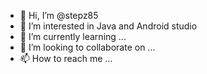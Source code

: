 - 👋 Hi, I’m @stepz85
- 👀 I’m interested in Java and Android studio 
- 🌱 I’m currently learning ...
- 💞️ I’m looking to collaborate on ...
- 📫 How to reach me ...

<!---
stepz85/stepz85 is a ✨ special ✨ repository because its `README.md` (this file) appears on your GitHub profile.
You can click the Preview link to take a look at your changes.
--->
